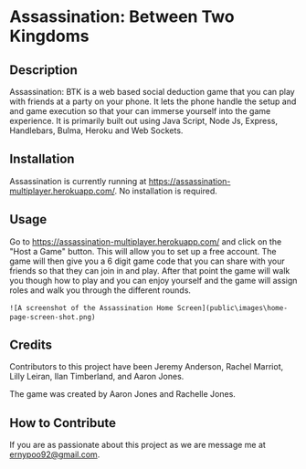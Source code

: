 # Assassination: Between Two Kingdoms

## Description

Assassination: BTK is a web based social deduction game that you can play with friends at a party on your phone. It lets the phone handle the setup and and game execution so that your can immerse yourself into the game experience. It is primarily built out using Java Script, Node Js, Express, Handlebars, Bulma, Heroku and Web Sockets. 

## Installation

Assassination is currently running at https://assassination-multiplayer.herokuapp.com/. No installation is required.

## Usage

Go to https://assassination-multiplayer.herokuapp.com/ and click on the "Host a Game" button. This will allow you to set up a free account. The game will then give you a 6 digit game code that you can share with your friends so that they can join in and play. After that point the game will walk you though how to play and you can enjoy yourself and the game will assign roles and walk you through the different rounds.


    ![A screenshot of the Assassination Home Screen](public\images\home-page-screen-shot.png)


## Credits

Contributors to this project have been Jeremy Anderson, Rachel Marriot, Lilly Leiran, Ilan Timberland, and Aaron Jones.

The game was created by Aaron Jones and Rachelle Jones.


## How to Contribute

If you are as passionate about this project as we are message me at ernypoo92@gmail.com.

